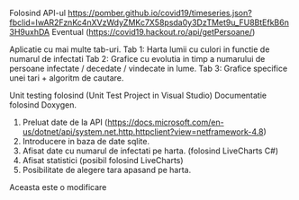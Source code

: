 Folosind API-ul https://pomber.github.io/covid19/timeseries.json?fbclid=IwAR2FznKc4nXVzWdyZMKc7X58psda0y3DzTMet9u_FU8BtEfkB6n3H9uxhDA
Eventual (https://covid19.hackout.ro/api/getPersoane/)


Aplicatie cu mai multe tab-uri.
    Tab 1: Harta lumii cu culori in functie de numarul de infectati
    Tab 2: Grafice cu evolutia in timp a numarului de persoane infectate / decedate / vindecate in lume.
    Tab 3: Grafice specifice unei tari + algoritm de cautare.

Unit testing folosind (Unit Test Project in Visual Studio)
Documentatie folosind Doxygen.

1) Preluat date de la API (https://docs.microsoft.com/en-us/dotnet/api/system.net.http.httpclient?view=netframework-4.8)
2) Introducere in baza de date sqlite.
2) Afisat date cu numarul de infectati pe harta. (folosind LiveCharts C#)
3) Afisat statistici (posibil folosind LiveCharts)
4) Posibilitate de alegere tara apasand pe harta.

Aceasta este o modificare
